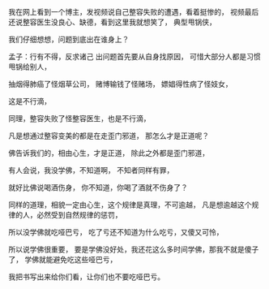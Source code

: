 我在网上看到一个博主，发视频说自己整容失败的遭遇，看着挺惨的，
视频最后还说整容医生没良心、缺德，看到这里我就想笑了，
典型甩锅侠，

我们仔细想想，问题到底出在谁身上？

孟子：行有不得，反求诸己
出问题首先要从自身找原因，
可惜大部分人都是习惯甩锅给别人，

抽烟得肺癌了怪烟草公司，
赌博输钱了怪赌场，
嫖娼得性病了怪妓女，

这是不行滴，

同理，整容失败了怪整容医生，也是不行滴，

凡是想通过整容变美的都是在走歪门邪道，
那怎么才是正道呢？

佛告诉我们的，相由心生，才是正道，
除此之外都是歪门邪道，

有人会说，我没学佛，不知道啊，
不知者同样有罪，

就好比佛说喝酒伤身，
你不知道，你喝了酒就不伤身了？

同样的道理，相貌一定由心生，这个规律是真理，不可逾越，
凡是想逾越这个规律的人，必然受到自然规律的惩罚，

所以没学佛就吃哑巴亏，
吃了亏还不知道为什么吃亏，又傻又可怜，

所以说学佛很重要，
要是学佛没好处，我还花这么多时间学佛，那我不就是傻子了，
学佛就能避免吃这些哑巴亏，

我把书写出来给你们看，让你们也不要吃哑巴亏。
